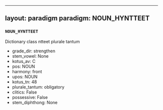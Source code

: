 
---
layout: paradigm
paradigm: NOUN_HYNTTEET
---
### ` NOUN_HYNTTEET `

Dictionary class ntteet plurale tantum
* grade_dir: strengthen
* stem_vowel: None
* kotus_av: C
* pos: NOUN
* harmony: front
* upos: NOUN
* kotus_tn: 48
* plurale_tantum: obligatory
* clitics: False
* possessive: False
* stem_diphthong: None
